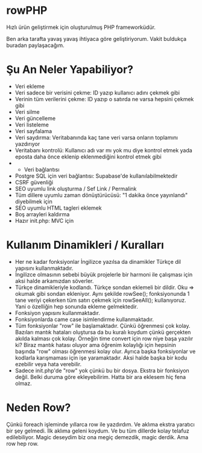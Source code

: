 # rowPHP
Hızlı ürün geliştirmek için oluşturulmuş PHP frameworküdür.

Ben arka tarafta yavaş yavaş ihtiyaca göre geliştiriyorum. Vakit buldukça buradan paylaşacağım.

# Şu An Neler Yapabiliyor?
- Veri ekleme
- Veri sadece bir verisini çekme: ID yazıp kullanıcı adını çekmek gibi
- Verinin tüm verilerini çekme: ID yazıp o satırda ne varsa hepsini çekmek gibi
- Veri silme
- Veri güncelleme
- Veri listeleme
- Veri sayfalama
- Veri saydırma: Veritabanında kaç tane veri varsa onların toplamını yazdırıyor
- Veritabanı kontrolü: Kullanıcı adı var mı yok mu diye kontrol etmek yada eposta daha önce eklenip eklenmediğini kontrol etmek gibi
- - Veri bağlantısı
- Postgre SQL için veri bağlantısı: Supabase'de kullanılabilmektedir
- CSRF güvenliği
- SEO uyumlu link oluşturma / Sef Link / Permalink
- Tüm dillere uyumlu zaman dönüştürücüsü: "1 dakika önce yayınlandı" diyebilmek için
- SEO uyumlu HTML tagleri eklemek
- Boş arrayleri kaldırma
- Hazır init.php: MVC için

# Kullanım Dinamikleri / Kuralları
- Her ne kadar fonksiyonlar İngilizce yazılsa da dinamikler Türkçe dil yapısını kullanmaktadır.
- İngilizce olmasının sebebi büyük projelerle bir harmoni ile çalışması için aksi halde arkamızdan söverler.
- Türkçe dinamikleriyle kodlandı. Türkçe sondan eklemeli bir dildir. Oku => okumak gibi sondan ekleniyor. Aynı şekilde rowSee(); fonksiyonunda 1 tane veriyi çekerken tüm satırı çekmek için rowSeeAll(); kullanıyoruz. Yani o özelliğin hep sonunda ekleme gelmektedir.
- Fonksiyon yapısını kullanmaktadır.
- Fonksiyonlarda came case isimlendirme kullanmaktadır.
- Tüm fonksiyonlar "row" ile başlamaktadır. Çünkü öğrenmesi çok kolay. Bazıları mantık hataları oluştursa da bu kuralı koydum çünkü gerçekten akılda kalması çok kolay. Örneğin time convert için row niye başa yazılır ki? Biraz mantık hatası oluyor ama öğrenim kolaylığı için hepsinin başında "row" olması öğrenmesi kolay olur. Ayrıca başka fonksiyonlar ve kodlarla karışmaması için işe yaramaktadır. Aksi halde başka bir kodu ezebilir veya hata verebilir.
- Sadece init.php'de "row" yok çünkü bu bir dosya. Ekstra bir fonksiyon değil. Belki duruma göre ekleyebilirim. Hatta bir ara eklesem hiç fena olmaz.

# Neden Row?
Çünkü foreach işleminde yıllarca row ile yazdırdım. Ve aklıma ekstra yaratıcı bir şey gelmedi. İlk aklıma geleni koydum. Ve bu tüm dillerde kolay telafuz edilebiliyor. Magic deseydim biz ona megiç demezdik, magic derdik. Ama row hep row.

